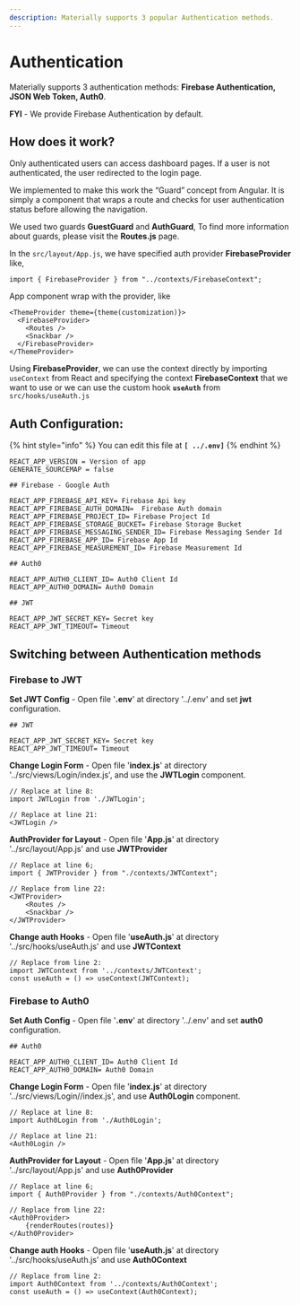 ```yaml
---
description: Materially supports 3 popular Authentication methods.
---
```


# Authentication

Materially supports 3 authentication methods:  **Firebase Authentication, JSON Web Token, Auth0**.

**FYI** - We provide Firebase Authentication by default.

## How does it work?

Only authenticated users can access dashboard pages. If a user is not authenticated, the user redirected to the login page.

We implemented to make this work the “Guard” concept from Angular. It is simply a component that wraps a route and checks for user authentication status before allowing the navigation.&#x20;

We used two guards **GuestGuard** and **AuthGuard**, To find more information about guards, please visit the **Routes.js** page.

&#x20;In the `src/layout/App.js`,  we have specified  auth provider **FirebaseProvider** like,

```
import { FirebaseProvider } from "../contexts/FirebaseContext";
```

App component wrap with the provider, like

```
<ThemeProvider theme={theme(customization)}>
  <FirebaseProvider>
    <Routes />
    <Snackbar />
  </FirebaseProvider>
</ThemeProvider>
```

&#x20;Using **FirebaseProvider**, we can use the context directly by importing `useContext` from React and specifying the context **FirebaseContext** that we want to use or we can use the custom hook **`useAuth`** from `src/hooks/useAuth.js`

## Auth Configuration:

{% hint style="info" %}
You can edit this file at **`[ ../.env]`**
{% endhint %}

```
REACT_APP_VERSION = Version of app
GENERATE_SOURCEMAP = false

## Firebase - Google Auth 

REACT_APP_FIREBASE_API_KEY= Firebase Api key
REACT_APP_FIREBASE_AUTH_DOMAIN=  Firebase Auth domain
REACT_APP_FIREBASE_PROJECT_ID= Firebase Project Id
REACT_APP_FIREBASE_STORAGE_BUCKET= Firebase Storage Bucket
REACT_APP_FIREBASE_MESSAGING_SENDER_ID= Firebase Messaging Sender Id
REACT_APP_FIREBASE_APP_ID= Firebase App Id
REACT_APP_FIREBASE_MEASUREMENT_ID= Firebase Measurement Id

## Auth0

REACT_APP_AUTH0_CLIENT_ID= Auth0 Client Id
REACT_APP_AUTH0_DOMAIN= Auth0 Domain

## JWT

REACT_APP_JWT_SECRET_KEY= Secret key
REACT_APP_JWT_TIMEOUT= Timeout
```

### &#x20;<a href="#switching-between-auth-methods" id="switching-between-auth-methods"></a>

## Switching between Authentication methods

### **Firebase to JWT**

**Set JWT Config** - Open file '**.env**' at directory '../.env' and set **jwt** configuration.

```
## JWT

REACT_APP_JWT_SECRET_KEY= Secret key
REACT_APP_JWT_TIMEOUT= Timeout
```

**Change Login Form** - Open file '**index.js**' at directory '../src/views/Login/index.js', and use the **JWTLogin** component.

```
// Replace at line 8:
import JWTLogin from './JWTLogin';

// Replace at line 21: 
<JWTLogin />
```

**AuthProvider for Layout** - Open file '**App.js**' at directory '../src/layout/App.js' and use **JWTProvider**

```
// Replace at line 6;
import { JWTProvider } from "./contexts/JWTContext";

// Replace from line 22:
<JWTProvider>
    <Routes />
    <Snackbar />
</JWTProvider>
```

&#x20;**Change auth Hooks** - Open file '**useAuth.js**' at directory '../src/hooks/useAuth.js' and use **JWTContext**

```
// Replace from line 2:
import JWTContext from '../contexts/JWTContext';
const useAuth = () => useContext(JWTContext);
```

###

### **Firebase to Auth0**

**Set Auth Config** - Open file '**.env**' at directory '../.env' and set **auth0** configuration.

```
## Auth0

REACT_APP_AUTH0_CLIENT_ID= Auth0 Client Id
REACT_APP_AUTH0_DOMAIN= Auth0 Domain
```

**Change Login Form** - Open file '**index.js**' at directory '../src/views/Login//index.js', and use **Auth0Login** component.

```
// Replace at line 8:
import Auth0Login from './Auth0Login';

// Replace at line 21: 
<Auth0Login />
```

**AuthProvider for Layout** - Open file '**App.js**' at directory '../src/layout/App.js' and use **Auth0Provider**

```
// Replace at line 6;
import { Auth0Provider } from "./contexts/Auth0Context";

// Replace from line 22:
<Auth0Provider>
    {renderRoutes(routes)}
</Auth0Provider>
```

&#x20;**Change auth Hooks** - Open file '**useAuth.js**' at directory '../src/hooks/useAuth.js' and use **Auth0Context**

```
// Replace from line 2:
import Auth0Context from '../contexts/Auth0Context';
const useAuth = () => useContext(Auth0Context);
```
